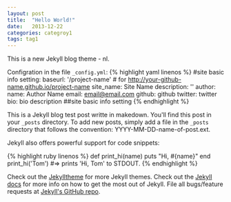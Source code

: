 ```yaml
---
layout: post
title:  "Hello World!"
date:   2013-12-22
categories: categroy1
tags: tag1
---
```

This is a new Jekyll blog theme - nl.

Configration in the file `_config.yml`:
{% highlight yaml linenos %}
#site basic info setting:
baseurl: '/project-name' # for http://your-github-name.github.io/project-name
site_name: Site Name
description: ''
author:
  name: Author Name
  email: email@email.com
  github: github
  twitter: twitter
  bio: bio description
##site basic info setting
{% endhighlight %}

This is a Jekyll blog test post writte in makedown. You'll find this post in your `_posts` directory.
To add new posts, simply add a file in the `_posts` directory that follows the convention: YYYY-MM-DD-name-of-post.ext.

Jekyll also offers powerful support for code snippets:

{% highlight ruby linenos %}
def print_hi(name)
  puts "Hi, #{name}"
end
print_hi('Tom')
#=> prints 'Hi, Tom' to STDOUT.
{% endhighlight %}

Check out the [Jekylltheme][jekylltheme-gh] for more Jekyll themes. 
Check out the [Jekyll docs][jekyll] for more info on how to get the most out of Jekyll. File all bugs/feature requests at [Jekyll's GitHub repo][jekyll-gh].

[jekylltheme-gh]: http://github.com/jekylltheme
[jekyll-gh]: https://github.com/mojombo/jekyll
[jekyll]:    http://jekyllrb.com
